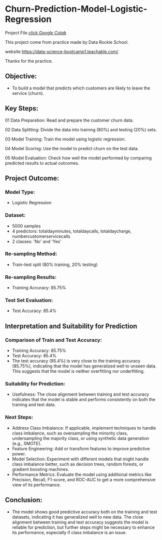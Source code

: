 
# Churn-Prediction-Model-Logistic-Regression

Project File [_click Google Colab_](https://colab.research.google.com/drive/1K4eVfD0NLN0B33awu1BsOB3eDYwlxe0T?usp=sharing)

This project come from practice made by Data Rockie School.

website https://data-science-bootcamp1.teachable.com/

Thanks for the practice.

## Objective:
- To build a model that predicts which customers are likely to leave the service (churn).

## Key Steps:
01 Data Preparation: Read and prepare the customer churn data.

02 Data Splitting: Divide the data into training (80%) and testing (20%) sets.

03 Model Training: Train the model using logistic regression.

04 Model Scoring: Use the model to predict churn on the test data.

05 Model Evaluation: Check how well the model performed by comparing predicted results to actual outcomes.

## Project Outcome:
### Model Type:
- Logistic Regression

### Dataset:
- 5000 samples
- 4 predictors: totaldayminutes, totaldaycalls, totaldaycharge, numbercustomerservicecalls
- 2 classes: 'No' and 'Yes'

### Re-sampling Method:
- Train-test split (80% training, 20% testing)

### Re-sampling Results:
- Training Accuracy: 85.75%

### Test Set Evaluation:
- Test Accuracy: 85.4%

## Interpretation and Suitability for Prediction
### Comparison of Train and Test Accuracy:
- Training Accuracy: 85.75%
- Test Accuracy: 85.4%
- The test accuracy (85.4%) is very close to the training accuracy (85.75%), indicating that the model has generalized well to unseen data. This suggests that the model is neither overfitting nor underfitting.

### Suitability for Prediction:
- Usefulness: The close alignment between training and test accuracy indicates that the model is stable and performs consistently on both the training and test data.

### Next Steps:
- Address Class Imbalance: If applicable, implement techniques to handle class imbalance, such as oversampling the minority class, undersampling the majority class, or using synthetic data generation (e.g., SMOTE).
- Feature Engineering: Add or transform features to improve predictive power.
- Model Selection: Experiment with different models that might handle class imbalance better, such as decision trees, random forests, or gradient boosting machines.
- Performance Metrics: Evaluate the model using additional metrics like Precision, Recall, F1-score, and ROC-AUC to get a more comprehensive view of its performance.

## Conclusion:
- The model shows good predictive accuracy both on the training and test datasets, indicating it has generalized well to new data. The close alignment between training and test accuracy suggests the model is reliable for prediction, but further steps might be necessary to enhance its performance, especially if class imbalance is an issue.
